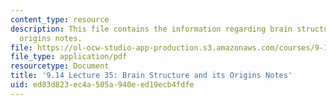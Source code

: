 ```yaml
---
content_type: resource
description: This file contains the information regarding brain structure and its
  origins notes.
file: https://ol-ocw-studio-app-production.s3.amazonaws.com/courses/9-14-brain-structure-and-its-origins-spring-2014/ed83d823ec4a505a940eed19ecb4fdfe_MIT9_14S14_Lecture35.pdf
file_type: application/pdf
resourcetype: Document
title: '9.14 Lecture 35: Brain Structure and its Origins Notes'
uid: ed83d823-ec4a-505a-940e-ed19ecb4fdfe
---
```

